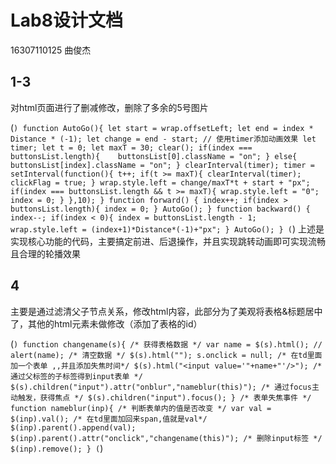 # Lab8设计文档

16307110125 曲俊杰


## 1-3

对html页面进行了删减修改，删除了多余的5号图片

(```)
function AutoGo(){
    let start = wrap.offsetLeft;
    let end = index * Distance * (-1);
    let change = end - start;
    // 使用timer添加动画效果
    let timer;
    let t = 0;
    let maxT = 30;
    clear();
    if(index === buttonsList.length){   
        buttonsList[0].className = "on";
    }
    else{
        buttonsList[index].className = "on";
    }
    clearInterval(timer);
    timer = setInterval(function(){
        t++;
        if(t >= maxT){
            clearInterval(timer);
            clickFlag = true;
            }
        wrap.style.left = change/maxT*t + start + "px";
        if(index === buttonsList.length && t >= maxT){
            wrap.style.left = "0";
            index = 0;
        }
    },10);
}
function forward() {
    index++;
    if(index > buttonsList.length){
        index = 0;
    }
    AutoGo();
}
function backward() {
    index--;
    if(index < 0){
        index = buttonsList.length - 1;
        wrap.style.left = (index+1)*Distance*(-1)+"px";
    }
    AutoGo();
}
(```)
上述是实现核心功能的代码，主要搞定前进、后退操作，并且实现跳转动画即可实现流畅且合理的轮播效果


## 4
主要是通过滤清父子节点关系，修改html内容，此部分为了美观将表格&标题居中了，其他的html元素未做修改（添加了表格的id）

(```)
function changename(s){
/* 获得表格数据 */
var name = $(s).html();
// alert(name);
/* 清空数据 */
$(s).html("");
s.onclick = null;
/* 在td里面加一个表单 ,,并且添加失焦时间*/
$(s).html("<input value='"+name+"'/>");
/* 通过父标签的子标签得到input表单 */
$(s).children("input").attr("onblur","nameblur(this)");
/* 通过focus主动触发，获得焦点 */
$(s).children("input").focus();
}
/* 表单失焦事件 */
function nameblur(inp){
/* 判断表单内的值是否改变 */
var val = $(inp).val();
/* 在td里面加回来span,值就是val*/
$(inp).parent().append(val);
$(inp).parent().attr("onclick","changename(this)");
/* 删除input标签 */
$(inp).remove();
}
(```)

